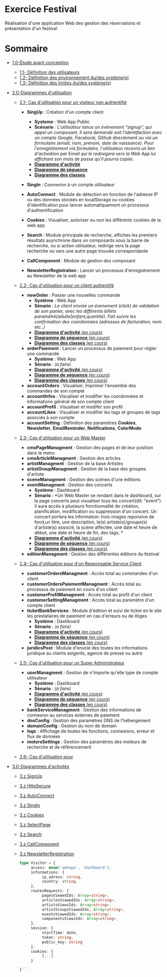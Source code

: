 # Exercice Festival

Réalisation d'une application Web des gestion des réservations et présentation d'un festival

# Sommaire

- [1.0-Étude avant conception](./1-study)
     - [1.1- Définition des utilisateurs]()
     - [1.2- Définition des environnement du/des système(s)]()
     - [1.3- Définition des limites du/des système(s)]()
- [2.0-Diagrammes d'utilisation](./2-usage_diagram)
     - [2.1- Cas d'utilisation pour un visiteur non authentifié](./2-usage_diagram/usage_diagram_visitor.png)

          - **SingUp** : Création d'un compte client
               - **Systeme** : Web App Public
               - **Scénario** : *L'utilisateur lance un évènement "signup", qui appel un composant. Il sera demandé soit l'identifaction avec un compte Google, Facebook, Github directement ou via un formulaire (email, nom, prénom, date de naissance). Pour l'enregistrement via formulaire, l'utilisateur recevra un lien d'activation par Email qui le rediregera vers la Web App lui affichant son mots de passe qu'il pourra copier.*
               - [**Diagramme d'activité**]()
               - [**Diagramme de séquence**]() 
               - [**Diagramme des classes**]() 

          - **SingIn** : Connexion à un compte utilisateur
          - **AutoConnect** : Module de détection en fonction de l'adresse IP ou des données stockés en localStorage ou cookies d'identification pour lancer automatiquement un processus d'authentification
          - **Cookies** : Visualiser, autoriser ou non les différents cookies de la web app
          - **Search** : Module principale de recherche, affiches les premiers résultats asynchrone dans un composants sous la barre de recherche, ou si action utilisateur, redirige vers la page recherche ou vers une autre page trouvée correspondante
          - **CallComponent** : Module de gestion des composant
          - **NewsletterRegistration** : Lancer un processus d'enregistrement au Newsletter de la web app

     - [2.2- Cas d'utilisation pour un client authentifé]()
          - **newOrder** : Passer une nouvelles commande
               - **Système** : Web App
               - **Sénario** : *Le client envoie un évenement (click) de validation de son panier, avec les différents billets paramétré(adulte|enfant,quantité). Fait suivre les confirmation des coordonnées (adresses de facturation, nom etc..)*
               - [**Diagramme d'activité** (en cours)]()
               - [**Diagramme de séquence** (en cours)]() 
               - [**Diagramme des classes** (en cours)]() 
          - **orderPaiement** : Lancer un processus de paiement pour régler une commande 
               - **Système** : Web App
               - **Sénario** : *(a faire)*
               - [**Diagramme d'activité** (en cours)]()
               - [**Diagramme de séquence** (en cours)]() 
               - [**Diagramme des classes** (en cours)]() 
          - **accountOrders** : Visualiser, Imprimer l'ensemble des commandes de son compte
          - **accountInfos** : Visualiser et modifier les coordonnées et informations général de son compte client
          - **accountProfil** : Visualiser et modifer son profil 
          - **accountLikes** : Visualiser et modifier les tags et groupes de tags associés à son compte
          - **accountSetting** : Définition des paramètres **Cookies**, **Newsletter**, **EmailReminder**, **Notifications**, **ColorMode**
     - [2.3- Cas d'utilisation pour un Web Master]()
          - **cmsPageManagment** : Gestion des pages et de leur position dans le menu
          - **cmsArticleManagment** : Gestion des articles 
          - **artistManagment** : Gestion de la base Artistes
          - **artistGroupManagment** : Gestion de la base des groupes d'artiste
          - **sceneManagment** : Gestion des scènes d'une éditions
          - **eventManagment** : Gestion des concerts
               - **Système** : Dashboard
               - **Sénario** : *Un Web Master se rendant dans le dashboard, sur la page concerts peut visualiser tous les concert(dit: "event"). Il aura accès à plusieurs fonctionnalité de création, planification, modification ou suppression d'un concert. Un concert portera les information: trois images reponsive de fond,un titre, une description, le(s) artiste(s)/groupe(s) d'artiste(s) associé, la scène affectée, une date et heure de début, une date et heure de fin, des tags, *
               - [**Diagramme d'activité** (en cours)]()
               - [**Diagramme de séquence** (en cours)]() 
               - [**Diagramme des classes** (en cours)]()
          - **editionManagment** : Gestion des différentes éditions du festival
         
     - [2.4- Cas d'utilisation pour d'un Responsable Service Client]()
          - **customerOrdersManagment** : Accès total au commandes d'un client
          - **customerOrdersPaiementManagment** : Accès total au processus de paiement en cours d'un client
          - **customerProfilManagment** : Accès total au profil d'un client
          - **customerSettingManagment** : Accès total au paramètre d'un compte client
          - **ticketBankServices** : Module d'édition et suivi de ticket en le site les prestataires de paiement en cas d'erreurs ou de litiges
               - **Système** : Dashboard
               - **Sénario** : *(a faire)*
               - [**Diagramme d'activité** (en cours)]()
               - [**Diagramme de séquence** (en cours)]() 
               - [**Diagramme des classes** (en cours)]()
          - **juridicsPost** : Module d'envoie des toutes les informations juridique au clients exigents, agence de presse ou autre

     - [2.5- Cas d'utilisation pour un Super Administrateur]()
          - **userManagment** : Gestion de n'importe qu'elle type de compte utilisateur
               - **Système** : Dashboard
               - **Sénario** : *(a faire)*
               - [**Diagramme d'activité** (en cours)]()
               - [**Diagramme de séquence** (en cours)]() 
               - [**Diagramme des classes** (en cours)]()
          - **bankServiceManagment** : Gestion des informations de connexion au services externes de paiement 
          - **dnsConfig** : Gestion des paramètres DNS de l'hébergement 
          - **domainConfig** : Gestion du nom de domain
          - **logs** : Affichage de toutes les fonctions, connexions, erreur et flux de données 
          - **motorsSettings** : Gestion des paramètres des moteurs de recherche et de référencement 

     - [2.6- Cas d'utilisation pour ]()

- [3.0-Diagrammes d'activités](./3-activity_diagrams/)
     - [3.z SignUp](./3-activity_diagrams/activity_diagram_signup.png)
     - [3.z HttpSecure]()
     - [3.z AutoConnect]()
     - [3.z SingIn]()
     - [3.z Cookies]()
     - [3.z SelectPage]()
     - [3.z Search]()
     - [3.z CallComponent]()
     - [3.z NewsletterRegistration]()


          ```ts
          type Visitor = {
               access: enum('webapp', 'dashboard'),
               informations: {
                    ip_adress: string,
                    country: string,
               },
               routesRequests: {
                    pagesViewedIds: Array<string>,
                    articlesViewedIds: Array<string>,
                    artistsViewsIds: Array<string>,
                    artistGroupsViewedIds: Array<string>,
                    eventsViewedIds: Array<string>,
                    componentsViewsIds: Array<string>,
               },
               session: {
                    startTime: date,
                    token: string, 
                    public_key: string
               },
               cookies: {
                    [...]
               }

          }```